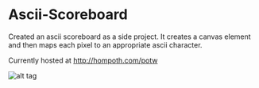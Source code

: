 # Ascii-Scoreboard
Created an ascii scoreboard as a side project. It creates a canvas element and then maps each pixel to an appropriate ascii character.

Currently hosted at http://hompoth.com/potw

![alt tag](https://raw.githubusercontent.com/hompoth/Ascii-Scoreboard/master/scoreboard.jpg)
